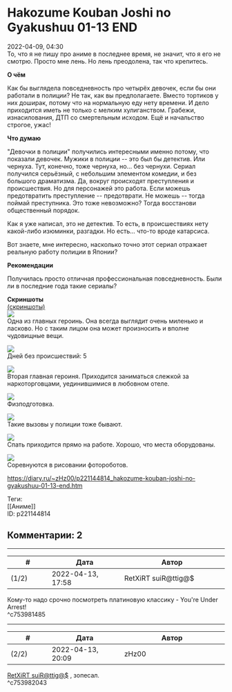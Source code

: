 Hakozume Kouban Joshi no Gyakushuu 01-13 END
============================================

  
2022-04-09, 04:30  
 То, что я не пишу про аниме в последнее время, не значит, что я его не смотрю. Просто мне лень. Но лень преодолена, так что крепитесь.   
   
  **О чём**    
   
 Как бы выглядела повседневность про четырёх девочек, если бы они работали в полиции? Не так, как вы предполагаете. Вместо тортиков у них доширак, потому что на нормальную еду нету времени. И дело приходится иметь не только с мелким хулиганством. Грабежи, изнасилования, ДТП со смертельным исходом. Ещё и начальство строгое, ужас!   
   
  **Что думаю**    
   
 "Девочки в полиции" получились интересными именно потому, что показали девочек. Мужики в полиции -- это был бы детектив. Или чернуха. Тут, конечно, тоже чернуха, но... без чернухи. Сериал получился серьёзный, с небольшим элементом комедии, и без большого драматизма. Да, вокруг происходят преступления и происшествия. Но для персонажей это работа. Если можешь предотвратить преступление -- предотврати. Не можешь -- тогда поймай преступника. Это тоже невозможно? Тогда восстанови общественный порядок.   
   
 Как я уже написал, это не детектив. То есть, в происшествиях нету какой-либо изюминки, разгадки. Но есть... что-то вроде катарсиса.   
   
 Вот знаете, мне интересно, насколько точно этот сериал отражает реальную работу полиции в Японии?   
   
  **Рекомендации**    
   
 Получилась просто отличная профессиональная повседневность. Были ли в последние года такие сериалы?   
   
  **Скриншоты**    
  [(скриншоты)](https://zHz00.diary.ru/p221144814.htm?index=1#linkmore221144814m1)       
  [![](https://i.yapx.ru/RkZvMl.png)](https://yapx.ru/v/RkZvM)    
 Одна из главных героинь. Она всегда выглядит очень миленько и ласково. Но с таким лицом она может произносить и вполне чудовищные вещи.   
   
  [![](https://i.yapx.ru/RkZvNl.png)](https://yapx.ru/v/RkZvN)    
 Дней без происшествий: 5   
   
  [![](https://i.yapx.ru/RkZvOl.png)](https://yapx.ru/v/RkZvO)    
 Вторая главная героиня. Приходится заниматься слежкой за наркоторговцами, уединившимися в любовном отеле.   
   
  [![](https://i.yapx.ru/RkZvPl.png)](https://yapx.ru/v/RkZvP)    
 Физподготовка.   
   
  [![](https://i.yapx.ru/RkZvQl.png)](https://yapx.ru/v/RkZvQ)    
 Такие вызовы у полиции тоже бывают.   
   
  [![](https://i.yapx.ru/RkZvRl.png)](https://yapx.ru/v/RkZvR)    
 Спать приходится прямо на работе. Хорошо, что места оборудованы.   
   
  [![](https://i.yapx.ru/RkZvSl.png)](https://yapx.ru/v/RkZvS)    
 Соревнуются в рисовании фотороботов.   
      
  
<https://diary.ru/~zHz00/p221144814_hakozume-kouban-joshi-no-gyakushuu-01-13-end.htm>  
  
Теги:  
[[Аниме]]  
ID: p221144814  


Комментарии: 2
--------------

  


---



|         #         |              Дата              |                     Автор                     |           ID           |
| --- | --- | --- | --- |
| (1/2) | 2022-04-13, 17:58 | RetXiRT suiR@ttig@$ | c753981485 |

  
 Кому-то надо срочно посмотреть платиновую классику - You're Under Arrest!   
 ^c753981485

---



|         #         |              Дата              |                     Автор                     |           ID           |
| --- | --- | --- | --- |
| (2/2) | 2022-04-13, 20:09 | zHz00 | c753982043 |

  
  [RetXiRT suiR@ttig@$](https://Hellspawn.diary.ru "Atomicautionuclear")  , зопесал.   
 ^c753982043